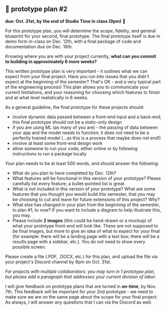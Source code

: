 ## 👻 prototype plan #2

**due: Oct. 31st, by the end of Studio Time in class (9pm)** 🎃

For this prototype plan, you will determine the scope, fidelity, and general blueprint for your second, final prototype. The final prototype itself is due in demo form in-class on Dec. 12th, with a final package of code and documentation due on Dec. 16th.

Knowing where you are with your project currently, **what can you commit to building in approximately 6 more weeks?**

This written prototype plan is very important - it outlines what we can expect from your final project. Have you run into issues that you didn't expect at the beginning of the semester? That's OK - and a very typical part of the engineering process! This plan allows you to communicate your current limitations, and your reasoning for choosing which features to finish and at what level realistically in 6 weeks.

As a general guideline, the final prototype for these projects should:

- involve dynamic data passed between a front-end input and a back-end; this final prototype should not be a static-only design
- if you are using ML (as many of you are) - the passing of data between your app and the model needs to function; it does not need to be a perfectly trained model (...as this is a process that maybe does not end!)
- involve at least some front-end design work
- allow someone to run your code, either online or by following instructions to run a package locally

Your plan needs to be at least 500 words, and should answer the following:

- What do you plan to have completed by Dec. 12th?
- What features will be functional in this version of your prototype? Please carefully list every feature; a bullet-pointed list is great.
- What is _not_ included in this version of your prototype? What are some features that you thought you would build this semester, that you may be choosing to cut and leave for future extensions of this project? Why?
- What else has changed in your plan from the beginning of the semester, to plan #1, to now? If you want to include a diagram to help illustrate this, you may.
- Please include **2 images** (this could be hand-drawn or a mockup) of what your prototype front-end will look like. These are not supposed to be final images, but more to give an idea of what to expect for your final (for example: there will be a landing page with a text box; there will be a results page with a sidebar, etc.). You do not need to show every possible screen.

Please create a file (.PDF, .DOCX, etc.) for this plan, and upload the file via your project's Discord channel by 9pm on Oct. 31st.

*For projects with multiple collaborators: you may turn in 1 prototype plan, but please add a paragraph that addresses your current division of labor.*

I will give feedback on prototype plans that are turned in **on-time**, by Nov. 7th. This feedback will be important for your 2nd prototype - we need to make sure we are on the same page about the scope for your final project. As always, I will answer any questions that I can via the Discord as well.
